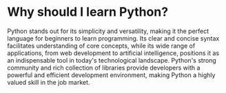 # Why should I learn Python?

Python stands out for its simplicity and versatility, making it the perfect language for beginners to learn programming. Its clear and concise syntax facilitates understanding of core concepts, while its wide range of applications, from web development to artificial intelligence, positions it as an indispensable tool in today's technological landscape. Python's strong community and rich collection of libraries provide developers with a powerful and efficient development environment, making Python a highly valued skill in the job market.